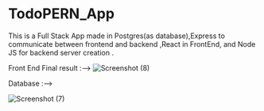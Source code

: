 # TodoPERN_App

This is a Full Stack App made in Postgres(as database),Express to communicate between frontend and backend ,React in FrontEnd, and 
Node JS for backend server creation .


Front End  Final result :-->
![Screenshot (8)](https://user-images.githubusercontent.com/97330477/157861218-20e37866-e45e-435f-b562-164d92eb7908.png)


Database :-->

![Screenshot (7)](https://user-images.githubusercontent.com/97330477/157862743-28acd66e-52cd-44b0-8e5c-f1b63a37a041.png)


